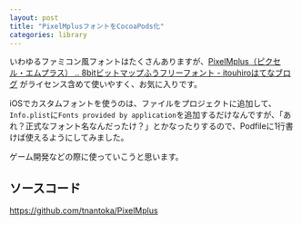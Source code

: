 ```yaml
---
layout: post
title: "PixelMplusフォントをCocoaPods化"
categories: library
---
```


いわゆるファミコン風フォントはたくさんありますが、[PixelMplus（ピクセル・エムプラス） ‥ 8bitビットマップふうフリーフォント - itouhiroはてなブログ](http://itouhiro.hatenablog.com/entry/20130602/font) がライセンス含めて使いやすく、お気に入りです。

iOSでカスタムフォントを使うのは、ファイルをプロジェクトに追加して、`Info.plist`に`Fonts provided by application`を追加するだけなんですが、「あれ？正式なフォント名なんだったけ？」とかなったりするので、Podfileに1行書けば使えるようにしてみました。

ゲーム開発などの際に使っていこうと思います。

## ソースコード

<https://github.com/tnantoka/PixelMplus>
